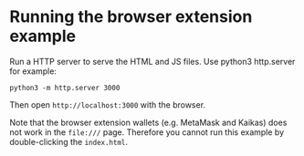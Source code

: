 # Running the browser extension example

Run a HTTP server to serve the HTML and JS files. Use python3 http.server for example:

```
python3 -m http.server 3000
```

Then open `http://localhost:3000` with the browser.

Note that the browser extension wallets (e.g. MetaMask and Kaikas) does not work in the `file:///` page.
Therefore you cannot run this example by double-clicking the `index.html`.

